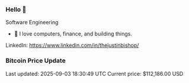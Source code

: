 ### Hello 🤙  

Software Engineering

- 🔭 I love computers, finance, and building things.
  
LinkedIn: https://www.linkedin.com/in/thejustinbishop/  



























































































































































































































































































































































































































































































































































































































































































































































































































































































































































































































































### Bitcoin Price Update
Last updated: 2025-09-03 18:30:49 UTC
Current price: $112,186.00 USD
